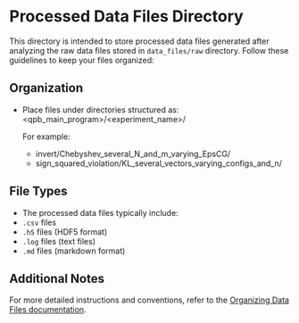 # Processed Data Files Directory

This directory is intended to store processed data files generated after
analyzing the raw data files stored in `data_files/raw` directory. Follow these
guidelines to keep your files organized:

## Organization

- Place files under directories structured as:
  <qpb_main_program>/<experiment_name>/

  For example:
  - invert/Chebyshev_several_N_and_m_varying_EpsCG/
  - sign_squared_violation/KL_several_vectors_varying_configs_and_n/

## File Types

- The processed data files typically include:
- `.csv` files
- `.h5` files (HDF5 format)
- `.log` files (text files)
- `.md` files (markdown format)

## Additional Notes

For more detailed instructions and conventions, refer to the [Organizing Data
Files documentation](../../docs/organizing_data_files.md).
